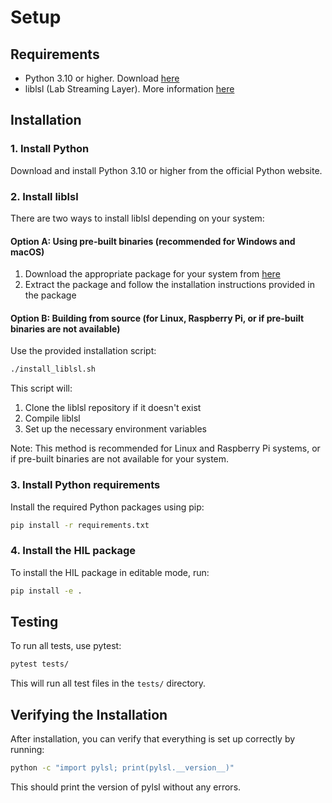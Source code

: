 # Setup

## Requirements

- Python 3.10 or higher. Download [here](https://www.python.org/downloads/release/python-3100/)
- liblsl (Lab Streaming Layer). More information [here](https://labstreaminglayer.readthedocs.io/)

## Installation

### 1. Install Python

Download and install Python 3.10 or higher from the official Python website.

### 2. Install liblsl

There are two ways to install liblsl depending on your system:

#### Option A: Using pre-built binaries (recommended for Windows and macOS)

1. Download the appropriate package for your system from [here](https://github.com/sccn/liblsl/releases)
2. Extract the package and follow the installation instructions provided in the package

#### Option B: Building from source (for Linux, Raspberry Pi, or if pre-built binaries are not available)

Use the provided installation script:

```bash
./install_liblsl.sh
```

This script will:
1. Clone the liblsl repository if it doesn't exist
2. Compile liblsl
3. Set up the necessary environment variables

Note: This method is recommended for Linux and Raspberry Pi systems, or if pre-built binaries are not available for your system.

### 3. Install Python requirements

Install the required Python packages using pip:

```bash
pip install -r requirements.txt
```

### 4. Install the HIL package

To install the HIL package in editable mode, run:

```bash
pip install -e .
```

## Testing

To run all tests, use pytest:

```bash
pytest tests/
```

This will run all test files in the `tests/` directory.

## Verifying the Installation

After installation, you can verify that everything is set up correctly by running:

```bash
python -c "import pylsl; print(pylsl.__version__)"
```

This should print the version of pylsl without any errors.
